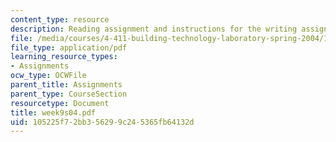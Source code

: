 ```yaml
---
content_type: resource
description: Reading assignment and instructions for the writing assignment.
file: /media/courses/4-411-building-technology-laboratory-spring-2004/105225f72bb356299c245365fb64132d_week9s04.pdf
file_type: application/pdf
learning_resource_types:
- Assignments
ocw_type: OCWFile
parent_title: Assignments
parent_type: CourseSection
resourcetype: Document
title: week9s04.pdf
uid: 105225f7-2bb3-5629-9c24-5365fb64132d
---
```

